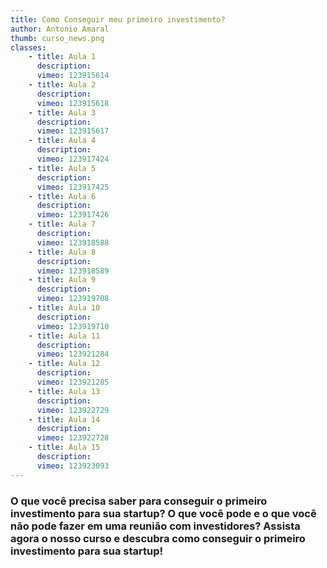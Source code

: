 ```yaml
---
title: Como Conseguir meu primeiro investimento?
author: Antonio Amaral
thumb: curso_news.png
classes:
    - title: Aula 1
      description: 
      vimeo: 123915614
    - title: Aula 2
      description: 
      vimeo: 123915618
    - title: Aula 3
      description: 
      vimeo: 123915617
    - title: Aula 4
      description: 
      vimeo: 123917424
    - title: Aula 5
      description: 
      vimeo: 123917425
    - title: Aula 6
      description: 
      vimeo: 123917426
    - title: Aula 7
      description: 
      vimeo: 123918588
    - title: Aula 8
      description: 
      vimeo: 123918589
    - title: Aula 9
      description: 
      vimeo: 123919708
    - title: Aula 10
      description: 
      vimeo: 123919710
    - title: Aula 11
      description: 
      vimeo: 123921284
    - title: Aula 12
      description: 
      vimeo: 123921285
    - title: Aula 13
      description: 
      vimeo: 123922729
    - title: Aula 14
      description: 
      vimeo: 123922728
    - title: Aula 15
      description: 
      vimeo: 123923093
---
```

<h3>O que você precisa saber para conseguir o primeiro investimento para sua startup? O que você pode e o que você não pode fazer em uma reunião com investidores? Assista agora o nosso curso e descubra como conseguir o primeiro investimento para sua startup!</h3>
&nbsp;
